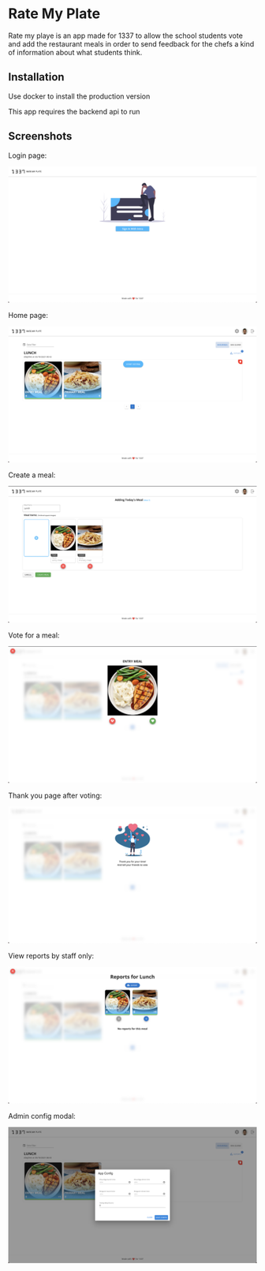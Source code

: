 # Rate My Plate

Rate my playe is an app made for 1337 to allow the school students vote and add the restaurant meals in order to send feedback for the chefs a kind of information about what students think.

## Installation

Use docker to install the production version

This app requires the backend api to run

## Screenshots

Login page:

![Login](https://github.com/zlayine/vote1337/blob/master/frontend/public/readme_images/login.png?raw=true)

Home page:

![Home](https://github.com/zlayine/vote1337/blob/master/frontend/public/readme_images/home.png?raw=true)


Create a meal:

![Create meal](https://github.com/zlayine/vote1337/blob/master/frontend/public/readme_images/create.png?raw=true)


Vote for a meal:

![Vote](https://github.com/zlayine/vote1337/blob/master/frontend/public/readme_images/vote.png?raw=true)


Thank you page after voting:

![Thank you](https://github.com/zlayine/vote1337/blob/master/frontend/public/readme_images/thankyou.png?raw=true)


View reports by staff only:

![Reports](https://github.com/zlayine/vote1337/blob/master/frontend/public/readme_images/reports.png?raw=true)


Admin config modal:

![Admin](https://github.com/zlayine/vote1337/blob/master/frontend/public/readme_images/admin.png?raw=true)

